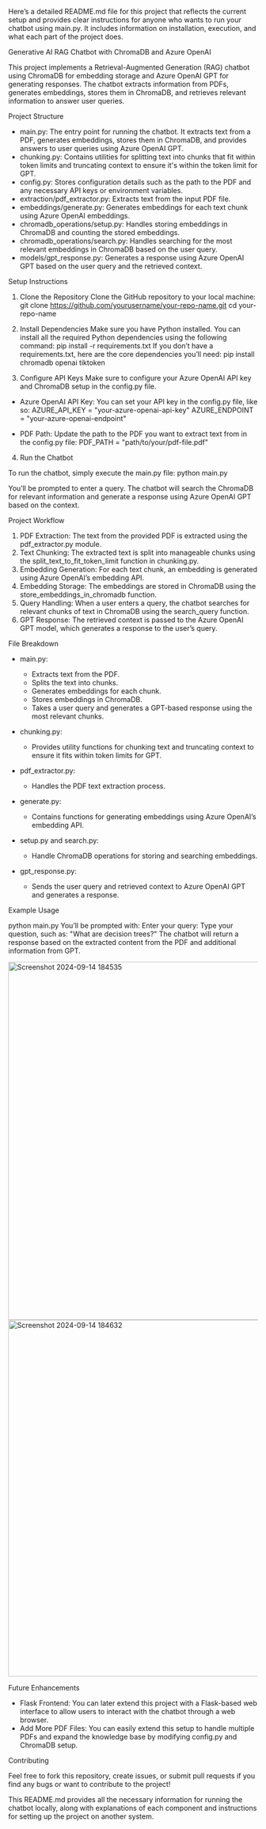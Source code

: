 Here’s a detailed README.md file for this project that reflects the current setup and provides clear instructions for anyone who wants to run your chatbot using main.py. It includes information on installation, execution, and what each part of the project does.

Generative AI RAG Chatbot with ChromaDB and Azure OpenAI

This project implements a Retrieval-Augmented Generation (RAG) chatbot using ChromaDB for embedding storage and Azure OpenAI GPT for generating responses. The chatbot extracts information from PDFs, generates embeddings, stores them in ChromaDB, and retrieves relevant information to answer user queries.

Project Structure

- main.py: The entry point for running the chatbot. It extracts text from a PDF, generates embeddings, stores them in ChromaDB, and provides answers to user queries using Azure OpenAI GPT.
- chunking.py: Contains utilities for splitting text into chunks that fit within token limits and truncating context to ensure it's within the token limit for GPT.
- config.py: Stores configuration details such as the path to the PDF and any necessary API keys or environment variables.
- extraction/pdf_extractor.py: Extracts text from the input PDF file.
- embeddings/generate.py: Generates embeddings for each text chunk using Azure OpenAI embeddings.
- chromadb_operations/setup.py: Handles storing embeddings in ChromaDB and counting the stored embeddings.
- chromadb_operations/search.py: Handles searching for the most relevant embeddings in ChromaDB based on the user query.
- models/gpt_response.py: Generates a response using Azure OpenAI GPT based on the user query and the retrieved context.

Setup Instructions

1. Clone the Repository
Clone the GitHub repository to your local machine:
git clone https://github.com/yourusername/your-repo-name.git
cd your-repo-name

2. Install Dependencies
Make sure you have Python installed. You can install all the required Python dependencies using the following command:
pip install -r requirements.txt
If you don’t have a requirements.txt, here are the core dependencies you’ll need:
pip install chromadb openai tiktoken

3. Configure API Keys
Make sure to configure your Azure OpenAI API key and ChromaDB setup in the config.py file.

- Azure OpenAI API Key: You can set your API key in the config.py file, like so:
AZURE_API_KEY = "your-azure-openai-api-key"
AZURE_ENDPOINT = "your-azure-openai-endpoint"

- PDF Path: Update the path to the PDF you want to extract text from in the config.py file:
PDF_PATH = "path/to/your/pdf-file.pdf"

4. Run the Chatbot

To run the chatbot, simply execute the main.py file:
python main.py

You’ll be prompted to enter a query. The chatbot will search the ChromaDB for relevant information and generate a response using Azure OpenAI GPT based on the context.

Project Workflow

1. PDF Extraction: The text from the provided PDF is extracted using the pdf_extractor.py module.
2. Text Chunking: The extracted text is split into manageable chunks using the split_text_to_fit_token_limit function in chunking.py.
3. Embedding Generation: For each text chunk, an embedding is generated using Azure OpenAI’s embedding API.
4. Embedding Storage: The embeddings are stored in ChromaDB using the store_embeddings_in_chromadb function.
5. Query Handling: When a user enters a query, the chatbot searches for relevant chunks of text in ChromaDB using the search_query function.
6. GPT Response: The retrieved context is passed to the Azure OpenAI GPT model, which generates a response to the user’s query.

File Breakdown

- main.py: 
  - Extracts text from the PDF.
  - Splits the text into chunks.
  - Generates embeddings for each chunk.
  - Stores embeddings in ChromaDB.
  - Takes a user query and generates a GPT-based response using the most relevant chunks.

- chunking.py: 
  - Provides utility functions for chunking text and truncating context to ensure it fits within token limits for GPT.

- pdf_extractor.py: 
  - Handles the PDF text extraction process.

- generate.py: 
  - Contains functions for generating embeddings using Azure OpenAI’s embedding API.

- setup.py and search.py: 
  - Handle ChromaDB operations for storing and searching embeddings.

- gpt_response.py: 
  - Sends the user query and retrieved context to Azure OpenAI GPT and generates a response.

Example Usage

python main.py
You’ll be prompted with:
Enter your query:
Type your question, such as: "What are decision trees?"
The chatbot will return a response based on the extracted content from the PDF and additional information from GPT.

<img width="724" alt="Screenshot 2024-09-14 184535" src="https://github.com/user-attachments/assets/fa490ec3-1fb8-4349-8feb-eb1e2dd908f3">

<img width="721" alt="Screenshot 2024-09-14 184632" src="https://github.com/user-attachments/assets/b38a2447-d41b-4266-b6e3-55b84b3ff78e">



Future Enhancements

- Flask Frontend: You can later extend this project with a Flask-based web interface to allow users to interact with the chatbot through a web browser.
- Add More PDF Files: You can easily extend this setup to handle multiple PDFs and expand the knowledge base by modifying config.py and ChromaDB setup.

Contributing

Feel free to fork this repository, create issues, or submit pull requests if you find any bugs or want to contribute to the project!

This README.md provides all the necessary information for running the chatbot locally, along with explanations of each component and instructions for setting up the project on another system.
